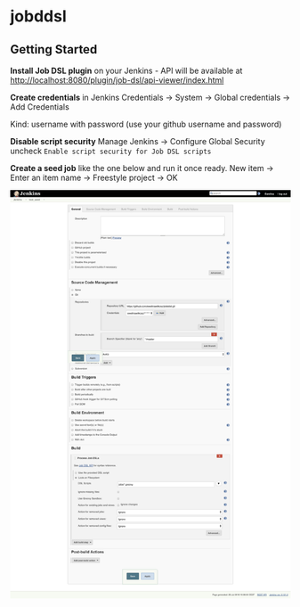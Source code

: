 # jobddsl

## Getting Started

**Install Job DSL plugin** on your Jenkins - API will be available at [http://localhost:8080/plugin/job-dsl/api-viewer/index.html](http://localhost:8080/plugin/job-dsl/api-viewer/index.html)

**Create credentials** in Jenkins
Credentials -> System -> Global credentials -> Add Credentials

Kind: username with password (use your github username and password)

**Disable script security**
Manage Jenkins -> Configure Global Security
uncheck `Enable script security for Job DSL scripts`

**Create a seed job** like the one below and run it once ready.
New item -> Enter an item name -> Freestyle project -> OK

![seed job ](images/seed.png)

